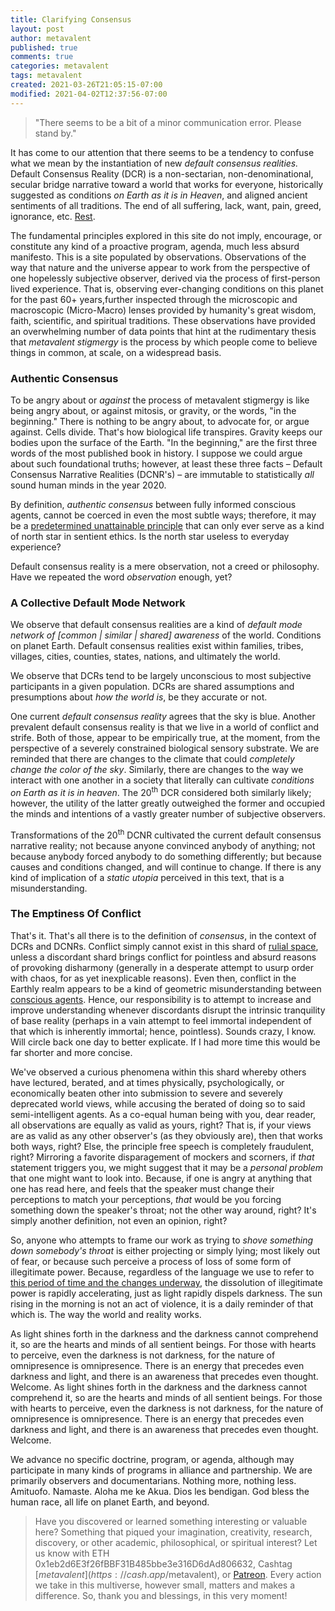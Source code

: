 ```yaml
---
title: Clarifying Consensus
layout: post
author: metavalent
published: true
comments: true
categories: metavalent
tags: metavalent
created: 2021-03-26T21:05:15-07:00
modified: 2021-04-02T12:37:56-07:00
---
```


> "There seems to be a bit of a minor communication error. Please stand by."

It has come to our attention that there seems to be a tendency to confuse what we mean by the instantiation of new *default consensus realities.* Default Consensus Reality (DCR) is a non-sectarian, non-denominational, secular bridge narrative toward a world that works for everyone, historically suggested as conditions *on Earth as it is in Heaven*, and aligned ancient sentiments of all traditions. The end of all suffering, lack, want, pain, greed, ignorance, etc. [Rest](https://a.co/d/fpNEdGb).

The fundamental principles explored in this site do not imply, encourage, or constitute any kind of a proactive program, agenda, much less absurd manifesto. This is a site populated by observations. Observations of the way that nature and the universe appear to work from the perspective of one hopelessly subjective observer, derived via the process of first-person lived experience. That is, observing ever-changing conditions on this planet for the past 60+ years,further inspected through the microscopic and macroscopic (Micro-Macro) lenses provided by humanity's great wisdom, faith, scientific, and spiritual traditions. These observations have provided an overwhelming number of data points that hint at the rudimentary thesis that *metavalent stigmergy* is the process by which people come to believe things in common, at scale, on a widespread basis.

### Authentic Consensus

To be angry about or *against* the process of metavalent stigmergy is like being angry about, or against mitosis, or gravity, or the words, "in the beginning." There is nothing to be angry about, to advocate for, or argue against. Cells divide. That's how biological life transpires. Gravity keeps our bodies upon the surface of the Earth. "In the beginning," are the first three words of the most published book in history. I suppose we could argue about such foundational truths; however, at least these three facts &ndash; Default Consensus Narrative Realities (DCNR's) &ndash; are immutable to statistically *all* sound human minds in the year 2020.

By definition, *authentic consensus* between fully informed conscious agents, cannot be coerced in even the most subtle ways; therefore, it may be a [predetermined unattainable principle](https://a.co/d/j5deBEu) that can only ever serve as a kind of north star in sentient ethics. Is the north star useless to everyday experience?

Default consensus reality is a mere observation, not a creed or philosophy. Have we repeated the word *observation* enough, yet?

### A Collective Default Mode Network

We observe that default consensus realities are a kind of *default mode network of \[common \| similar \| shared\] awareness* of the world. Conditions on planet Earth. Default consensus realities exist within families, tribes, villages, cities, counties, states, nations, and ultimately the world.

We observe that DCRs tend to be largely unconscious to most subjective participants in a given population. DCRs are shared assumptions and presumptions about *how the world is*, be they accurate or not.

One current *default consensus reality* agrees that the sky is blue. Another prevalent default consensus reality is that we live in a world of conflict and strife. Both of those, appear to be empirically true, at the moment, from the perspective of a severely constrained biological sensory substrate. We are reminded that there are changes to the climate that could *completely change the color of the sky*. Similarly, there are changes to the way we interact with one another in a society that literally can cultivate *conditions on Earth as it is in heaven*. The 20<sup>th</sup> DCR considered both similarly likely; however, the utility of the latter greatly outweighed the former and occupied the minds and intentions of a vastly greater number of subjective observers.

Transformations of the 20<sup>th</sup> DCNR cultivated the current default consensus narrative reality; not because anyone convinced anybody of anything; not because anybody forced anybody to do something differently; but because causes and conditions changed, and will continue to change. If there is any kind of implication of a *static utopia* perceived in this text, that is a misunderstanding.

### The Emptiness Of Conflict

That's it. That's all there is to the definition of *consensus*, in the context of DCRs and DCNRs. Conflict simply cannot exist in this shard of [rulial space](https://writings.stephenwolfram.com/2021/11/the-concept-of-the-ruliad/), unless a discordant shard brings conflict for pointless and absurd reasons of provoking disharmony (generally in a desperate attempt to usurp order with chaos, for as yet inexplicable reasons). Even then, conflict in the Earthly realm appears to be a kind of geometric misunderstanding between [conscious agents](https://metavalent.com/metavalent/2024/02/25/12-12-12-PHY-Headset.html). Hence, our responsibility is to attempt to increase and improve understanding whenever discordants disrupt the intrinsic tranquility of base reality (perhaps in a vain attempt to feel immortal independent of that which is inherently immortal; hence, pointless). Sounds crazy, I know. Will circle back one day to better explicate. If I had more time this would be far shorter and more concise.

We've observed a curious phenomena within this shard whereby others have lectured, berated, and at times physically, psychologically, or economically beaten other into submission to severe and severely deprecated world views, while accusing the berated of doing so to said semi-intelligent agents. As a co-equal human being with you, dear reader, all observations are equally as valid as yours, right? That is, if your views are as valid as any other observer's (as they obviously are), then that works both ways, right? Else, the principle free speech is completely fraudulent, right? Mirroring a favorite disparagement of mockers and scorners, if *that* statement triggers you, we might suggest that it may be a *personal problem* that one might want to look into. Because, if one is angry at anything that one has read here, and feels that the speaker must change their perceptions to match your perceptions, *that* would be you forcing something down the speaker's throat; not the other way around, right? It's simply another definition, not even an opinion, right?

So, anyone who attempts to frame our work as trying to *shove something down somebody's throat* is either projecting or simply lying; most likely out of fear, or because such perceive a process of loss of some form of illegitimate power. Because, regardless of the language we use to refer to [this period of time and the changes underway](https://metavalent.com/metavalent/2021/03/27/07-25-50-Spelunking-Equality.html), the dissolution of illegitimate power is rapidly accelerating, just as light rapidly dispels darkness. The sun rising in the morning is not an act of violence, it is a daily reminder of that which is. The way the world and reality works.

As light shines forth in the darkness and the darkness cannot comprehend it, so are the hearts and minds of all sentient beings. For those with hearts to perceive, even the darkness is not darkness, for the nature of omnipresence is omnipresence. There is an energy that precedes even darkness and light, and there is an awareness that precedes even thought. Welcome.
As light shines forth in the darkness and the darkness cannot comprehend it, so are the hearts and minds of all sentient beings. For those with hearts to perceive, even the darkness is not darkness, for the nature of omnipresence is omnipresence. There is an energy that precedes even darkness and light, and there is an awareness that precedes even thought. Welcome.

We advance no specific doctrine, program, or agenda, although may participate in many kinds of programs in alliance and partnership. We are primarily observers and documentarians. Nothing more, nothing less. Amituofo. Namaste. Aloha me ke Akua. Dios les bendigan. God bless the human race, all life on planet Earth, and beyond.

> Have you discovered or learned something interesting or valuable here? Something that piqued your imagination, creativity, research, discovery, or other academic, philosophical, or spiritual interest? Let us know with ETH 0x1eb2d6E3f26fBBF31B485bbe3e316D6dAd806632, Cashtag [$metavalent](https://cash.app/$metavalent), or [Patreon](https://patreon.com/metavalent). Every action we take in this multiverse, however small, matters and makes a difference. So, thank you and blessings, in this very moment!